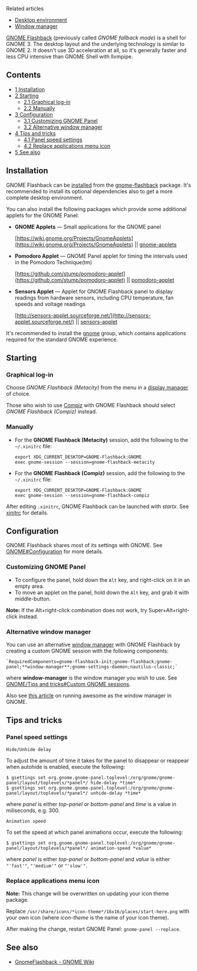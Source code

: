 Related articles

*   [Desktop environment](/index.php/Desktop_environment "Desktop environment")
*   [Window manager](/index.php/Window_manager "Window manager")

[GNOME Flashback](https://wiki.gnome.org/Projects/GnomeFlashback) (previously called *GNOME fallback mode*) is a shell for GNOME 3\. The desktop layout and the underlying technology is similar to GNOME 2\. It doesn't use 3D acceleration at all, so it's generally faster and less CPU intensive than GNOME Shell with llvmpipe.

## Contents

*   [1 Installation](#Installation)
*   [2 Starting](#Starting)
    *   [2.1 Graphical log-in](#Graphical_log-in)
    *   [2.2 Manually](#Manually)
*   [3 Configuration](#Configuration)
    *   [3.1 Customizing GNOME Panel](#Customizing_GNOME_Panel)
    *   [3.2 Alternative window manager](#Alternative_window_manager)
*   [4 Tips and tricks](#Tips_and_tricks)
    *   [4.1 Panel speed settings](#Panel_speed_settings)
    *   [4.2 Replace applications menu icon](#Replace_applications_menu_icon)
*   [5 See also](#See_also)

## Installation

GNOME Flashback can be [installed](/index.php/Installed "Installed") from the [gnome-flashback](https://www.archlinux.org/packages/?name=gnome-flashback) package. It's recommended to install its optional dependencies also to get a more complete desktop environment.

You can also install the following packages which provide some additional applets for the GNOME Panel:

*   **GNOME Applets** — Small applications for the GNOME panel

	[https://wiki.gnome.org/Projects/GnomeApplets](https://wiki.gnome.org/Projects/GnomeApplets) || [gnome-applets](https://www.archlinux.org/packages/?name=gnome-applets)

*   **Pomodoro Applet** — GNOME Panel applet for timing the intervals used in the Pomodoro Technique(tm)

	[https://github.com/stump/pomodoro-applet](https://github.com/stump/pomodoro-applet) || [pomodoro-applet](https://aur.archlinux.org/packages/pomodoro-applet/)

*   **Sensors Applet** — Applet for GNOME Flashback panel to display readings from hardware sensors, including CPU temperature, fan speeds and voltage readings

	[http://sensors-applet.sourceforge.net/](http://sensors-applet.sourceforge.net/) || [sensors-applet](https://www.archlinux.org/packages/?name=sensors-applet)

It's recommended to install the [gnome](https://www.archlinux.org/groups/x86_64/gnome/) group, which contains applications required for the standard GNOME experience.

## Starting

### Graphical log-in

Choose *GNOME Flashback (Metacity)* from the menu in a [display manager](/index.php/Display_manager "Display manager") of choice.

Those who wish to use [Compiz](/index.php/Compiz "Compiz") with GNOME Flashback should select *GNOME Flashback (Compiz)* instead.

### Manually

*   For the **GNOME Flashback (Metacity)** session, add the following to the `~/.xinitrc` file:
    ```
    export XDG_CURRENT_DESKTOP=GNOME-Flashback:GNOME
    exec gnome-session --session=gnome-flashback-metacity
    ```

*   For the **GNOME Flashback (Compiz)** session, add the following to the `~/.xinitrc` file:
    ```
    export XDG_CURRENT_DESKTOP=GNOME-Flashback:GNOME
    exec gnome-session --session=gnome-flashback-compiz
    ```

After editing `.xinitrc`, GNOME Flashback can be launched with *startx*. See [xinitrc](/index.php/Xinitrc "Xinitrc") for details.

## Configuration

GNOME Flashback shares most of its settings with GNOME. See [GNOME#Configuration](/index.php/GNOME#Configuration "GNOME") for more details.

### Customizing GNOME Panel

*   To configure the panel, hold down the `Alt` key, and right-click on it in an empty area.
*   To move an applet on the panel, hold down the `Alt` key, and grab it with middle-button.

**Note:** If the Alt+right-click combination does not work, try Super+Alt+right-click instead.

### Alternative window manager

You can use an alternative [window manager](/index.php/Window_manager "Window manager") with GNOME Flashback by creating a custom GNOME session with the following components:

```
`RequiredComponents=gnome-flashback-init;gnome-flashback;gnome-panel;**window-manager**;gnome-settings-daemon;nautilus-classic;`

```

where **window-manager** is the window manager you wish to use. See [GNOME/Tips and tricks#Custom GNOME sessions](/index.php/GNOME/Tips_and_tricks#Custom_GNOME_sessions "GNOME/Tips and tricks").

Also see [this article](http://makandra.com/notes/1367-running-the-awesome-window-manager-within-gnome) on running awesome as the window manager in GNOME.

## Tips and tricks

### Panel speed settings

	Hide/Unhide delay

To adjust the amount of time it takes for the panel to disappear or reappear when autohide is enabled, execute the following:

```
$ gsettings set org.gnome.gnome-panel.toplevel:/org/gnome/gnome-panel/layout/toplevels/*panel*/ hide-delay *time*
$ gsettings set org.gnome.gnome-panel.toplevel:/org/gnome/gnome-panel/layout/toplevels/*panel*/ unhide-delay *time*

```

where *panel* is either *top-panel* or *bottom-panel* and *time* is a value in miliseconds, e.g. 300.

	Animation speed

To set the speed at which panel animations occur, execute the following:

```
$ gsettings set org.gnome.gnome-panel.toplevel:/org/gnome/gnome-panel/layout/toplevels/*panel*/ animation-speed *value*

```

where *panel* is either *top-panel* or *bottom-panel* and *value* is either `"'fast'"`, `"'medium'"` or `"'slow'"`.

### Replace applications menu icon

**Note:** This change will be overwritten on updating your icon theme package.

Replace `/usr/share/icons/*icon-theme*/16x16/places/start-here.png` with your own icon (where *icon-theme* is the name of your icon theme).

After making the change, restart GNOME Panel: `gnome-panel --replace`.

## See also

*   [GnomeFlashback - GNOME Wiki](https://wiki.gnome.org/Projects/GnomeFlashback)